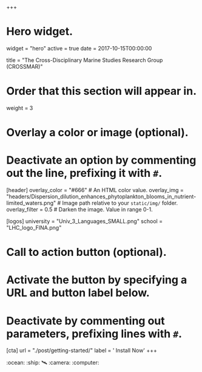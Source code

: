 +++
# Hero widget.
widget = "hero"
active = true
date = 2017-10-15T00:00:00

title = "The Cross-Disciplinary Marine Studies Research Group (CROSSMAR)"

# Order that this section will appear in.
weight = 3

# Overlay a color or image (optional).
#   Deactivate an option by commenting out the line, prefixing it with `#`.
[header]
  overlay_color = "#666"  # An HTML color value.
  overlay_img = "headers/Dispersion_dilution_enhances_phytoplankton_blooms_in_nutrient-limited_waters.png" # Image path relative to your `static/img/` folder.
  overlay_filter = 0.5  # Darken the image. Value in range 0-1.


[logos]
  university = "Univ_3_Languages_SMALL.png"
  school = "LHC_logo_FINA.png"

# Call to action button (optional).
#   Activate the button by specifying a URL and button label below.
#   Deactivate by commenting out parameters, prefixing lines with `#`.
[cta]
  url = "./post/getting-started/"
  label = '<i class="fa fa-download"></i> Install Now'
+++

<div class="hero-emojis">
  :ocean: :ship: 🛰️ :camera: :computer:
</div>









